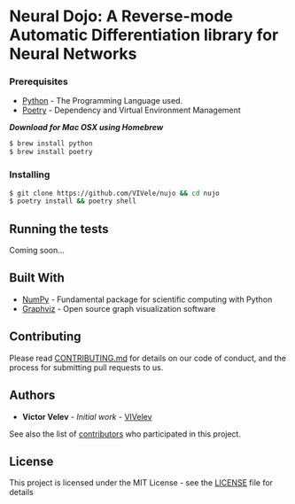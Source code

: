# Neural Dojo: A Reverse-mode Automatic Differentiation library for Neural Networks

### Prerequisites

* [Python](https://www.python.org/) - The Programming Language used.
* [Poetry](https://python-poetry.org/) - Dependency and Virtual Environment Management

***Download for Mac OSX using Homebrew***
``` bash
$ brew install python
$ brew install poetry
```

### Installing

```bash
$ git clone https://github.com/VIVele/nujo && cd nujo
$ poetry install && poetry shell
```

## Running the tests

Coming soon...

## Built With

* [NumPy](http://www.numpy.org/) - Fundamental package for scientific computing with Python
* [Graphviz](https://www.graphviz.org/) - Open source graph visualization software

## Contributing

Please read [CONTRIBUTING.md](https://github.com/VIVelev/nujo/CONTRIBUTING.md) for details on our code of conduct, and the process for submitting pull requests to us.

## Authors

* **Victor Velev** - *Initial work* - [VIVelev](https://github.com/VIVelev)

See also the list of [contributors](https://github.com/VIVelev/nujo/contributors) who participated in this project.

## License

This project is licensed under the MIT License - see the [LICENSE](LICENSE) file for details
